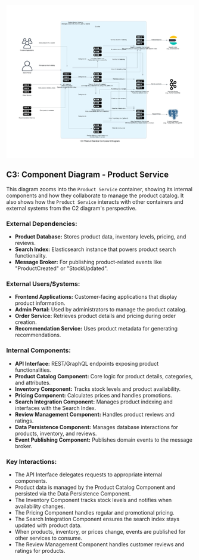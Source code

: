 ![C3 Product Service Component Diagram](./c3_product_service_diagram.jpg)

## C3: Component Diagram - Product Service

This diagram zooms into the `Product Service` container, showing its internal components and how they collaborate to manage the product catalog. It also shows how the `Product Service` interacts with other containers and external systems from the C2 diagram's perspective.

### External Dependencies:
*   **Product Database:** Stores product data, inventory levels, pricing, and reviews.
*   **Search Index:** Elasticsearch instance that powers product search functionality.
*   **Message Broker:** For publishing product-related events like "ProductCreated" or "StockUpdated".

### External Users/Systems:
*   **Frontend Applications:** Customer-facing applications that display product information.
*   **Admin Portal:** Used by administrators to manage the product catalog.
*   **Order Service:** Retrieves product details and pricing during order creation.
*   **Recommendation Service:** Uses product metadata for generating recommendations.

### Internal Components:
*   **API Interface:** REST/GraphQL endpoints exposing product functionalities.
*   **Product Catalog Component:** Core logic for product details, categories, and attributes.
*   **Inventory Component:** Tracks stock levels and product availability.
*   **Pricing Component:** Calculates prices and handles promotions.
*   **Search Integration Component:** Manages product indexing and interfaces with the Search Index.
*   **Review Management Component:** Handles product reviews and ratings.
*   **Data Persistence Component:** Manages database interactions for products, inventory, and reviews.
*   **Event Publishing Component:** Publishes domain events to the message broker.

### Key Interactions:
*   The API Interface delegates requests to appropriate internal components.
*   Product data is managed by the Product Catalog Component and persisted via the Data Persistence Component.
*   The Inventory Component tracks stock levels and notifies when availability changes.
*   The Pricing Component handles regular and promotional pricing.
*   The Search Integration Component ensures the search index stays updated with product data.
*   When products, inventory, or prices change, events are published for other services to consume.
*   The Review Management Component handles customer reviews and ratings for products.
